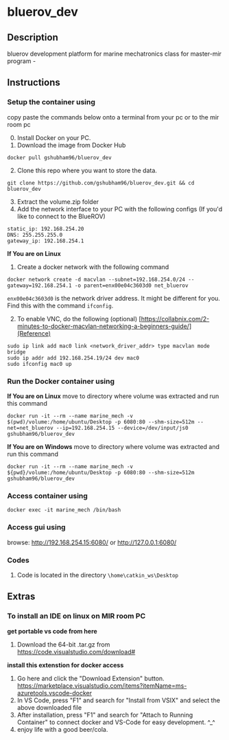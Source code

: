 # bluerov_dev

## Description
bluerov development platform for marine mechatronics class for master-mir program - 

## Instructions

### Setup the container using
copy paste the commands below onto a terminal from your pc or to the mir room pc

0. Install Docker on your PC.
1. Download the image from Docker Hub
```
docker pull gshubham96/bluerov_dev
```
2. Clone this repo where you want to store the data. 
```
git clone https://github.com/gshubham96/bluerov_dev.git && cd bluerov_dev
```
3. Extract the volume.zip folder
4. Add the network interface to your PC with the following configs (If you'd like to connect to the BlueROV)
```
static_ip: 192.168.254.20
DNS: 255.255.255.0
gateway_ip: 192.168.254.1
```

**If You are on Linux**
1. Create a docker network with the following command
```
docker network create -d macvlan --subnet=192.168.254.0/24 --gateway=192.168.254.1 -o parent=enx00e04c3603d0 net_bluerov
```
`enx00e04c3603d0` is the network driver address. It might be different for you. Find this with the command `ifconfig`.

2. To enable VNC, do the following (optional)
 [https://collabnix.com/2-minutes-to-docker-macvlan-networking-a-beginners-guide/](Reference)
```
sudo ip link add mac0 link <network_driver_addr> type macvlan mode bridge
sudo ip addr add 192.168.254.19/24 dev mac0
sudo ifconfig mac0 up
```

### Run the Docker container using
**If You are on Linux**
move to directory where volume was extracted and run this command
```
docker run -it --rm --name marine_mech -v $(pwd)/volume:/home/ubuntu/Desktop -p 6080:80 --shm-size=512m --net=net_bluerov --ip=192.168.254.15 --device=/dev/input/js0 gshubham96/bluerov_dev
```
**If You are on Windows**
move to directory where volume was extracted and run this command
```
docker run -it --rm --name marine_mech -v ${pwd}/volume:/home/ubuntu/Desktop -p 6080:80 --shm-size=512m gshubham96/bluerov_dev
```

### Access container using 
```
docker exec -it marine_mech /bin/bash
```

### Access gui using
browse: http://192.168.254.15:6080/ or http://127.0.0.1:6080/

### Codes
1. Code is located in the directory `\home\catkin_ws\Desktop`

## Extras
### To install an IDE on linux on MIR room PC

**get portable vs code from here**
1. Download the 64-bit .tar.gz from https://code.visualstudio.com/download#

**install this extenstion for docker access**
1. Go here and click the "Download Extension" button. https://marketplace.visualstudio.com/items?itemName=ms-azuretools.vscode-docker
2. In VS Code, press "F1" and search for "Install from VSIX" and select the above downloaded file
3. After installation, press "F1" and search for "Attach to Running Container" to connect docker and VS-Code for easy development. ^_^
4. enjoy life with a good beer/cola.



